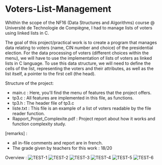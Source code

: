 # Voters-List-Management

Whithin the scope of the NF16 (Data Structures and Algorithms) course @ Université de Technologie de Compiègne, I had to manage lists of voters using linked lists in C. 

The goal of this project/practical work is to create a program that manages data relating to voters (name, CIN number and choice) of the presidential election. For the data processing of voters (different choices within the menu), we will have to use the implementation of lists of voters as linked lists in C language. To use this data structure, we will need to define the cells of the list, representing the voters and their attributes, as well as the list itself, a pointer to the first cell (the head).

Structure of the project:
  - main.c : Here, you'll find the menu of features that the project offers.
  - tp3.c : All features are implemented in this file, as functions.
  - tp3.h : The header file of tp3.c
  - liste.txt : This file is an example of a list of voters readable by the file reader function.
  - Rapport_Projet_Complexite.pdf : Project report about how it works and function complexity study.
  
  
[remarks] : 
  - all in-file comments and report are in french.  
  - The grade given by teachers for this work : 18/20 
  
 Overview :
![TEST-1](https://user-images.githubusercontent.com/73343827/186670956-6405a0bc-7dc4-4612-9f40-53fb629d906f.png)
![TEST-2](https://user-images.githubusercontent.com/73343827/186670963-49a662cf-4fca-45d4-97a0-3aabd3676799.png)
![TEST-3](https://user-images.githubusercontent.com/73343827/186670972-86339b81-de73-48d1-bf1a-711987a798b6.png)
![TEST-4](https://user-images.githubusercontent.com/73343827/186670982-ca5a7b57-7296-48bc-8970-58afb0510601.png)
![TEST-5](https://user-images.githubusercontent.com/73343827/186670990-9b7c803e-3f95-4535-9e9e-329a58709209.png)
![TEST-6](https://user-images.githubusercontent.com/73343827/186671000-1893f9ac-5f94-40eb-942c-c70aca1e152d.png)
